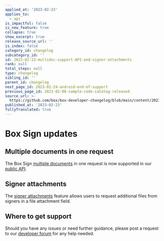 ```yaml
---
applied_at: '2023-02-23'
applies_to:
  - api
is_impactful: false
is_new_feature: true
collapse: true
show_excerpt: true
release_source_url: ''
is_index: false
category_id: changelog
subcategory_id: ''
id: 2023-02-23-multidoc-support-API-and-signer-attachments
rank: null
total_steps: null
type: changelog
sibling_id: ''
parent_id: changelog
next_page_id: 2023-02-24-android-end-of-support
previous_page_id: 2023-02-08-sample-code-catalog-released
source_url: >-
  https://github.com/box/box-developer-changelog/blob/main/content/2023/02-23-multidoc-support-API-and-signer-attachments.md
published_at: '2023-02-23'
fullyTranslated: true
---
```

# Box Sign updates

## Multiple documents in one request

The Box Sign [multiple documents][1] in one request is now
supported in our [public API][2].

## Signer attachments

The [signer attachments][3] feature allows users to request
additional files from signers in a file attachment field.

## Where to get support

Should you have any issues or need further guidance, please post a request to
our [developer forum][4] for any help needed.

[1]: https://support.box.com/hc/en-us/sections/10302887198227-Multiple-documents-in-a-signature-request

[2]: e://post-sign-requests

[3]: r://sign-request#param-signers-inputs-content_type

[4]: https://support.box.com/hc/en-us/community/topics/360001932973-Platform-and-Developer-Forum
